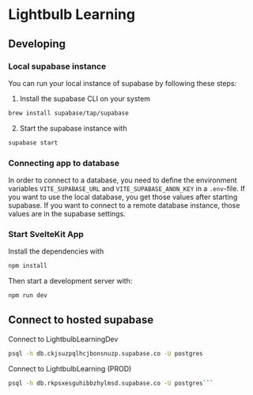 # Lightbulb Learning

## Developing

### Local supabase instance

You can run your local instance of supabase by following these steps:

1. Install the supabase CLI on your system

```bash
brew install supabase/tap/supabase
```

2. Start the supabase instance with

```bash
supabase start
```

### Connecting app to database

In order to connect to a database, you need to define the environment variables `VITE_SUPABASE_URL` and `VITE_SUPABASE_ANON_KEY` in a `.env`-file. If you want to use the local database, you get those values after starting supabase. If you want to connect to a remote database instance, those values are in the supabase settings.

### Start SvelteKit App

Install the dependencies with
```bash
npm install
```
Then start a development server with:

```bash
npm run dev
```

## Connect to hosted supabase

Connect to LightbulbLearningDev
```bash
psql -h db.ckjsuzpqlhcjbonsnuzp.supabase.co -U postgres
```

Connect to LightbulbLearning (PROD)
```bash
psql -h db.rkpsxesguhibbzhylmsd.supabase.co -U postgres```